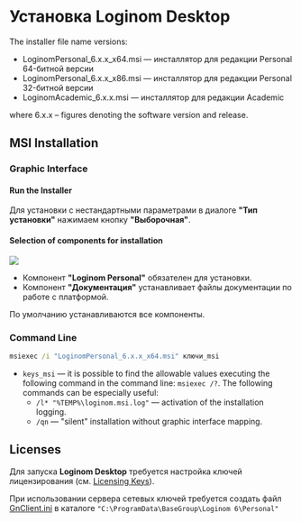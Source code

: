 # Установка Loginom Desktop

The installer file name versions:

* LoginomPersonal_6.x.x_x64.msi — инсталлятор для редакции Personal 64-битной версии
* LoginomPersonal_6.x.x_x86.msi — инсталлятор для редакции Personal 32-битной версии
* LoginomAcademic_6.x.x.msi — инсталлятор для редакции Academic

where 6.x.x – figures denoting the software version and release.

## MSI Installation

### Graphic Interface

#### Run the Installer

Для установки с нестандартными параметрами в диалоге **"Тип установки"** нажимаем кнопку **"Выборочная"**.

#### Selection of components for installation

![](../images/personal_msi_features_default.png)

* Компонент **"Loginom Personal"** обязателен для установки.
* Компонент **"Документация"** устанавливает файлы документации по работе с платформой.

По умолчанию устанавливаются все компоненты.

### Command Line

```cmd
msiexec /i "LoginomPersonal_6.x.x_x64.msi" ключи_msi
```

* `keys_msi` — it is possible to find the allowable values executing the following command in the command line: `msiexec /?`. The following commands can be especially useful:
   * `/l* "%TEMP%\loginom.msi.log"` — activation of the installation logging.
   * `/qn` — "silent" installation without graphic interface mapping.

## Licenses

Для запуска **Loginom Desktop** требуется настройка ключей лицензирования (см. [Licensing Keys](../licenses/README.md)).

При использовании сервера сетевых ключей требуется создать файл [GnClient.ini](https://dev.guardant.ru/pages/viewpage.action?pageId=1277980) в каталоге `"C:\ProgramData\BaseGroup\Loginom 6\Personal"`
